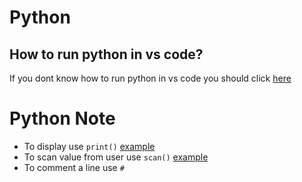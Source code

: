 # Python
## How to run python in vs code?
If you dont know how to run python in vs code you should click [here](https://code.visualstudio.com/docs/python/python-tutorial)
# Python Note
- To display use `print()` [example](https://github.com/vagabon-09/Python/blob/master/Class/print.py)
- To scan value from user use `scan()` [example](https://github.com/vagabon-09/Python/blob/master/Class/scan.py)
- To comment a line use `#`
